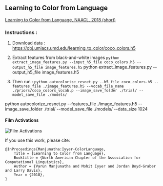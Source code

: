 ## Learning to Color from Language
[Learning to Color from Language, NAACL, 2018 (short)](http://aclweb.org/anthology/N18-2120)


### Instructions : 
1. Download data : https://obj.umiacs.umd.edu/learning_to_color/coco_colors.h5

2. Extract features from black-and-white images
`python extract_image_features.py --input_h5_file coco_colors.h5 --output_h5_file image_features.h5`
python extract_image_features.py --output_h5_file image_features.h5
3. Then run : 
`python autocolorize_resnet.py --h5_file coco_colors.h5 --features_file ./image_features.h5 --vocab_file_name ./priors/coco_colors_vocab.p --image_save_folder ./trial/ --model_save_file ./models/`

python autocolorize_resnet.py --features_file ./image_features.h5 --image_save_folder ./trial/ --model_save_file ./models/ --data_size 1024

#### Film Activations
![Film Activations](https://raw.githubusercontent.com/superhans/colorfromlanguage/master/images/Activations4.png)

If you use this work, please cite:

    @InProceedings{Manjunatha:Iyyer-ColorLanguage,
        Title = {Learning to Color from Language},
        Booktitle = {North American Chapter of the Association for Computational Linguistics},
        Author = {Varun Manjunatha and Mohit Iyyer and Jordan Boyd-Graber and Larry Davis},
        Year = {2018},
    }
